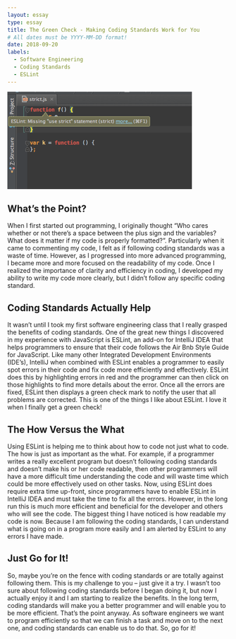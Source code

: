 ```yaml
---
layout: essay
type: essay
title: The Green Check - Making Coding Standards Work for You
# All dates must be YYYY-MM-DD format!
date: 2018-09-20
labels:
  - Software Engineering
  - Coding Standards
  - ESLint
---
```


<img class="ui small right spaced image" src="../images/screenshot.png">

## What’s the Point?

When I first started out programming, I originally thought “Who cares whether or not there’s a space between the plus sign and the variables? What does it matter if my code is properly formatted?”. Particularly when it came to commenting my code, I felt as if following coding standards was a waste of time. However, as I progressed into more advanced programming, I became more and more focused on the readability of my code. Once I realized the importance of clarity and efficiency in coding, I developed my ability to write my code more clearly, but I didn’t follow any specific coding standard.

## Coding Standards Actually Help

It wasn’t until I took my first software engineering class that I really grasped the benefits of coding standards. One of the great new things I discovered in my experience with JavaScript is ESLint, an add-on for IntelliJ IDEA that helps programmers to ensure that their code follows the Air Bnb Style Guide for JavaScript. Like many other Integrated Development Environments (IDE’s), IntelliJ when combined with ESLint enables a programmer to easily spot errors in their code and fix code more efficiently and effectively. ESLint does this by highlighting errors in red and the programmer can then click on those highlights to find more details about the error. Once all the errors are fixed, ESLint then displays a green check mark to notify the user that all problems are corrected. This is one of the things I like about ESLint. I love it when I finally get a green check! 

## The How Versus the What

Using ESLint is helping me to think about how to code not just what to code. The how is just as important as the what. For example, if a programmer writes a really excellent program but doesn’t following coding standards and doesn’t make his or her code readable, then other programmers will have a more difficult time understanding the code and will waste time which could be more effectively used on other tasks. Now, using ESLint does require extra time up-front, since programmers have to enable ESLint in IntelliJ IDEA and must take the time to fix all the errors. However, in the long run this is much more efficient and beneficial for the developer and others who will see the code. The biggest thing I have noticed is how readable my code is now. Because I am following the coding standards, I can understand what is going on in a program more easily and I am alerted by ESLint to any errors I have made. 

## Just Go for It!

So, maybe you’re on the fence with coding standards or are totally against following them. This is my challenge to you – just give it a try. I wasn’t too sure about following coding standards before I began doing it, but now I actually enjoy it and I am starting to realize the benefits. In the long term, coding standards will make you a better programmer and will enable you to be more efficient. That’s the point anyway. As software engineers we want to program efficiently so that we can finish a task and move on to the next one, and coding standards can enable us to do that. So, go for it!
